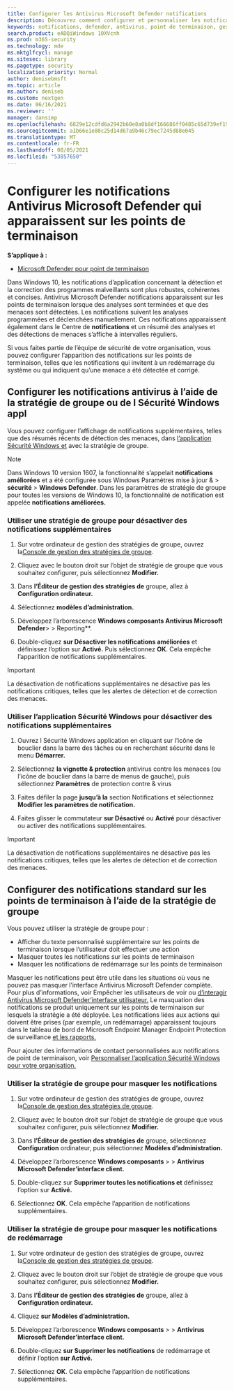 ```yaml
---
title: Configurer les Antivirus Microsoft Defender notifications
description: Découvrez comment configurer et personnaliser les notifications standard et autres Antivirus Microsoft Defender sur les points de terminaison.
keywords: notifications, defender, antivirus, point de terminaison, gestion, administrateur
search.product: eADQiWindows 10XVcnh
ms.prod: m365-security
ms.technology: mde
ms.mktglfcycl: manage
ms.sitesec: library
ms.pagetype: security
localization_priority: Normal
author: denisebmsft
ms.topic: article
ms.author: deniseb
ms.custom: nextgen
ms.date: 06/16/2021
ms.reviewer: ''
manager: dansimp
ms.openlocfilehash: 6829e12cdfd6a2942b60e8a0b8df166686ff0485c65d739ef19285628d140305
ms.sourcegitcommit: a1b66e1e80c25d14d67a9b46c79ec7245d88e045
ms.translationtype: MT
ms.contentlocale: fr-FR
ms.lasthandoff: 08/05/2021
ms.locfileid: "53857650"
---
```

# <a name="configure-microsoft-defender-antivirus-notifications-that-appear-on-endpoints"></a>Configurer les notifications Antivirus Microsoft Defender qui apparaissent sur les points de terminaison

**S’applique à :**

- [Microsoft Defender pour point de terminaison](/microsoft-365/security/defender-endpoint/)

Dans Windows 10, les notifications d’application concernant la détection et la correction des programmes malveillants sont plus robustes, cohérentes et concises. Antivirus Microsoft Defender notifications apparaissent sur les points de terminaison lorsque des analyses sont terminées et que des menaces sont détectées. Les notifications suivent les analyses programmées et déclenchées manuellement. Ces notifications apparaissent également dans le Centre de **notifications** et un résumé des analyses et des détections de menaces s’affiche à intervalles réguliers.

Si vous faites partie de l’équipe de sécurité de votre organisation, vous pouvez configurer l’apparition des notifications sur les points de terminaison, telles que les notifications qui invitent à un redémarrage du système ou qui indiquent qu’une menace a été détectée et corrigé.

## <a name="configure-antivirus-notifications-using-group-policy-or-the-windows-security-app"></a>Configurer les notifications antivirus à l’aide de la stratégie de groupe ou de l Sécurité Windows appl

Vous pouvez configurer l’affichage de notifications supplémentaires, telles que des résumés récents de détection des menaces, dans [l’application Sécurité Windows et](microsoft-defender-security-center-antivirus.md) avec la stratégie de groupe.

> [!NOTE]
> Dans Windows 10 version 1607, la fonctionnalité s’appelait **notifications améliorées** et a été configurée sous Windows Paramètres mise à jour &   >  **sécurité**  >  **Windows Defender**. Dans les paramètres de stratégie de groupe pour toutes les versions de Windows 10, la fonctionnalité de notification est appelée **notifications améliorées.**

### <a name="use-group-policy-to-disable-additional-notifications"></a>Utiliser une stratégie de groupe pour désactiver des notifications supplémentaires

1. Sur votre ordinateur de gestion des stratégies de groupe, ouvrez la[Console de gestion des stratégies de groupe](/previous-versions/windows/it-pro/windows-server-2008-R2-and-2008/cc731212(v=ws.11)).

2. Cliquez avec le bouton droit sur l’objet de stratégie de groupe que vous souhaitez configurer, puis sélectionnez **Modifier.**

3. Dans **l’Éditeur de gestion des stratégies de** groupe, allez à **Configuration ordinateur.**

4. Sélectionnez **modèles d’administration.**

5. Développez l’arborescence **Windows composants Antivirus Microsoft Defender**>  >   Reporting**.

6. Double-cliquez **sur Désactiver les notifications améliorées** et définissez l’option sur **Activé.** Puis sélectionnez **OK**. Cela empêche l’apparition de notifications supplémentaires.

> [!IMPORTANT]
> La désactivation de notifications supplémentaires ne désactive pas les notifications critiques, telles que les alertes de détection et de correction des menaces.

### <a name="use-the-windows-security-app-to-disable-additional-notifications"></a>Utiliser l’application Sécurité Windows pour désactiver des notifications supplémentaires

1. Ouvrez l Sécurité Windows application en cliquant sur l’icône de bouclier dans la barre des tâches ou en recherchant sécurité dans le menu **Démarrer.**

2. Sélectionnez **la vignette & protection** antivirus contre les menaces (ou l’icône de bouclier dans la barre de menus de gauche), puis sélectionnez **Paramètres** de protection contre & virus

3. Faites défiler la page **jusqu’à la** section Notifications et sélectionnez **Modifier les paramètres de notification.**

4. Faites glisser le commutateur **sur Désactivé** ou **Activé** pour désactiver ou activer des notifications supplémentaires.

> [!IMPORTANT]
> La désactivation de notifications supplémentaires ne désactive pas les notifications critiques, telles que les alertes de détection et de correction des menaces.

## <a name="configure-standard-notifications-on-endpoints-using-group-policy"></a>Configurer des notifications standard sur les points de terminaison à l’aide de la stratégie de groupe

Vous pouvez utiliser la stratégie de groupe pour :

- Afficher du texte personnalisé supplémentaire sur les points de terminaison lorsque l’utilisateur doit effectuer une action
- Masquer toutes les notifications sur les points de terminaison
- Masquer les notifications de redémarrage sur les points de terminaison

Masquer les notifications peut être utile dans les situations où vous ne pouvez pas masquer l’interface Antivirus Microsoft Defender complète. Pour plus d’informations, voir Empêcher les utilisateurs de voir ou [d’interagir Antivirus Microsoft Defender’interface utilisateur.](prevent-end-user-interaction-microsoft-defender-antivirus.md) Le masquation des notifications se produit uniquement sur les points de terminaison sur lesquels la stratégie a été déployée. Les notifications liées aux actions qui doivent être prises (par exemple, un redémarrage) apparaissent toujours dans le tableau de bord de Microsoft Endpoint Manager Endpoint Protection de surveillance [et les rapports.](/configmgr/protect/deploy-use/monitor-endpoint-protection) 

Pour ajouter des informations de contact personnalisées aux notifications de point de terminaison, voir [Personnaliser l’application Sécurité Windows pour votre organisation.](/windows/security/threat-protection/windows-defender-security-center/windows-defender-security-center)

### <a name="use-group-policy-to-hide-notifications"></a>Utiliser la stratégie de groupe pour masquer les notifications

1. Sur votre ordinateur de gestion des stratégies de groupe, ouvrez la[Console de gestion des stratégies de groupe](/previous-versions/windows/it-pro/windows-server-2008-R2-and-2008/cc731212(v=ws.11)).

2. Cliquez avec le bouton droit sur l’objet de stratégie de groupe que vous souhaitez configurer, puis sélectionnez **Modifier.**

3. Dans **l’Éditeur de gestion des stratégies de** groupe, sélectionnez **Configuration** ordinateur, puis sélectionnez **Modèles d’administration.**

4. Développez l’arborescence **Windows composants**  >    >  **Antivirus Microsoft Defender’interface client.** 

5. Double-cliquez sur **Supprimer toutes les notifications et** définissez l’option sur **Activé.** 

6. Sélectionnez **OK**. Cela empêche l’apparition de notifications supplémentaires.

### <a name="use-group-policy-to-hide-reboot-notifications"></a>Utiliser la stratégie de groupe pour masquer les notifications de redémarrage

1. Sur votre ordinateur de gestion des stratégies de groupe, ouvrez la[Console de gestion des stratégies de groupe](/previous-versions/windows/it-pro/windows-server-2008-R2-and-2008/cc731212(v=ws.11)).

2. Cliquez avec le bouton droit sur l’objet de stratégie de groupe que vous souhaitez configurer, puis sélectionnez **Modifier.**

2. Dans **l’Éditeur de gestion des stratégies de** groupe, allez à **Configuration ordinateur.**

3. Cliquez **sur Modèles d’administration.**

4. Développez l’arborescence **Windows composants**  >    >  **Antivirus Microsoft Defender’interface client.**

5. Double-cliquez **sur Supprimer les notifications** de redémarrage et définir l’option **sur Activé.** 

5. Sélectionnez **OK**. Cela empêche l’apparition de notifications supplémentaires.

